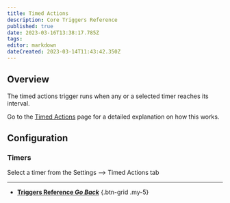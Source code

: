 ```yaml
---
title: Timed Actions
description: Core Triggers Reference
published: true
date: 2023-03-16T13:38:17.785Z
tags: 
editor: markdown
dateCreated: 2023-03-14T11:43:42.350Z
---
```


## Overview
The timed actions trigger runs when any or a selected timer reaches its interval. 

Go to the [Timed Actions](/Settings/Timed-Actions) page for a detailed explanation on how this works.

## Configuration
### Timers
Select a timer from the Settings --> Timed Actions tab

---

- [<i class="mdi mdi-chevron-left"></i>**Triggers Reference *Go Back***](/Triggers)
{.btn-grid .my-5}
